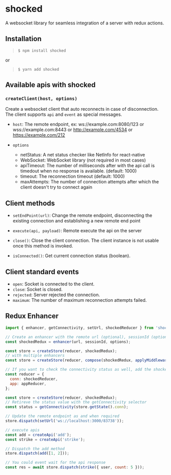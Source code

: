 # shocked
A websocket library for seamless integration of a server with
redux actions.

## Installation
> `$ npm install shocked`

or

> `$ yarn add shocked`

## Available apis with shocked
### `createClient(host, options)`
Create a websocket client that auto reconnects in case of
disconnection. The client supports `api` and `event` as special
messages.

* `host`: The remote endpoint, ex: ws://example.com:8080/123 or wss://example.com:8443 or http://example.com/4534 or https://example.com/212

* `options`
    * netStatus: A net status checker like NetInfo for react-native
    * WebSocket: WebSocket library (not required in most cases)
    * apiTimeout: The number of milliseconds after with the api call
                  is timedout when no response is available. (default: 1000)
    * timeout: The reconnection timeout (default: 1000)
    * maxAttempts: The number of connection attempts after which
                   the client doesn't try to connect again

## Client methods
* `setEndPoint(url)`: Change the remote endpoint, disconnecting the existing connection and establishing a new remote end point
* `execute(api, payload)`: Remote execute the api on the server
* `close()`: Close the client connection. The client instance is
             not usable once this method is invoked.

* `isConnected()`: Get current connection status (boolean).

## Client standard events
* `open`: Socket is connected to the client.
* `close`: Socket is closed.
* `rejected`: Server rejected the connection.
* `maximum`: The number of maximum reconnection attempts failed.

## Redux Enhancer
```javascript
import { enhancer, getConnectivity, setUrl, shockedReducer } from 'shocked';

// Create an enhancer with the remote url (optional), sessionId (options) and options(createClient)
const shockedRedux = enhancer(url, sessionId, options);

const store = createStore(reducer, shockedRedux);
// with multiple enhancers
const store = createStore(reducer, compose(shockedRedux, applyMiddleware()));

// If you want to check the connectivity status as well, add the shockedReducer
const reducer = {
  conn: shockedReducer,
  app: appReducer,
};

const store = createStore(reducer, shockedRedux);
// Retireve the status value with the getConnectivity selector
const status = getConnectivity(store.getState().conn);

// Update the remote endpoint as and when required
store.dispatch(setUrl('ws://localhost:3000/83738'));

// execute apis
const add = createApi('add');
const strike = createApi('strike');

// Dispatch the add method
store.dispatch(add([1, 2]));

// You could event wait for the api response
const res = await store.dispatch(strike({ user, count: 5 }));
```
